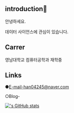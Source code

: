 ## introduction👋
안녕하세요.

데이터 사이언스에 관심이 있습니다.

## Carrer
영남대학교 컴퓨터공학과 재학중

## Links
●E-mail-han04245@naver.com

○Blog-

[![<hansubsub>'s GitHub stats](https://github-readme-stats.vercel.app/api?username=hansubin)](https://github.com/anuraghazra/github-readme-stats)
